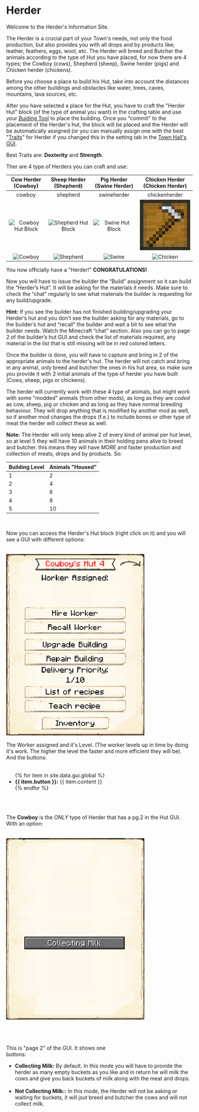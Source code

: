 # Herder

Welcome to the Herder's Information Site.

The Herder is a crucial part of your Town's needs, not only the food production, but also provides you with all drops and by products like; leather, feathers, eggs, wool, etc. The Herder will breed and Butcher the animals according to the type of Hut you have placed, for now there are 4 types; the Cowboy (cows), Shepherd (sheep), Swine herder (pigs) and Chicken herder (chickens).

Before you choose a place to build his Hut, take into account the distances among the other buildings and obstacles like water, trees, caves, mountains, lava sources, etc. 

After you have selected a place for the Hut, you have to craft the "Herder Hut" block (of the type of animal you want) in the crafting table and use your [Buiding Tool](../../source/tutorials/building_tool) to place the building. Once you "commit" to the placement of the Herder's hut, the block will be placed and the Herder will be automatically assigned (or you can manually assign one with the best  "[Traits](../../source/tutorials/worker_info)" for Herder if you changed this in the setting tab in the [Town Hall's GUI](../../source/buildings/townhall).

Best Traits are: **Dexterity** and **Strength**.

Ther are 4 type of Herders you can craft and use:

| **Cow Herder (Cowboy)** | **Sheep Herder (Shepherd)** | **Pig Herder (Swine Herder)** | **Chicken Herder (Chicken Herder)** |
|:-:|:-:|:-:|:-:|
| <recipe>cowboy</recipe> | <recipe>shepherd</recipe> | <recipe>swineherder</recipe> | <recipe>chickenherder</recipe> |
| <img src="../../assets/images/Workers/cowboy_hutblock.png" alt="Cowboy Hut Block"> | <img src="../../assets/images/Workers/shepherd_hutblock.png" alt="Shepherd Hut Block"> | <img src="../../assets/images/Workers/swine_hutblock.png" alt="Swine Hut Block"> | <img src="../../assets/images/Workers/farmers_hutblock.png" alt="Farmer Hut Block"> |
| <img src="../../assets/images/Workers/Cowboy.png" alt="Cowboy"> | <img src="../../assets/images/Workers/Shepherd.png" alt="Shepherd"> | <img src="../../assets/images/Workers/swineherder.png" alt="Swine"> | <img src="../../assets/images/Workers/Chickenherder.png" alt="Chicken"> |

You now officially have a "Herder!" **CONGRATULATIONS!**

Now you will have to issue the builder the “Build” assignment so it can build the “Herder’s Hut”. It will be asking for the materials it needs. Make sure to check the “chat” regularly to see what materials the builder is requesting for any build/upgrade.

**Hint:** If you see the builder has not finished building/upgrading your Herder’s hut and you don’t see the builder asking for any materials, go to the builder’s hut and “recall” the builder and wait a bit to see what the builder needs. Watch the Minecraft “chat” section. Also you can go to page 2 of the builder’s hut GUI and check the list of materials required, any material in the list that is still missing will be in red colored letters.

Once the builder is done, you will have to capture and bring in 2 of the appropriate animals to the herder's hut. The herder will not catch and bring in any animal, only breed and butcher the ones in his hut area, so make sure you provide it with 2 initial animals of the type of herder you have built (Cows, sheep, pigs or chickens).

The herder will currently work with these 4 type of animals, but might work with some "modded" animals (from other mods), as long as they are *coded* as cow, sheep, pig or chicken and as long as they have normal breeding behaviour. They will drop anything that is modified by another mod as well, so if another mod changes the drops (f.e.) to include bones or other type of meat the herder will collect these as well.

**Note:** The Herder will only keep alive 2 of every kind of animal per hut level, so at level 5 they will have 10 animals in their holding pens alive to breed and butcher. this means they will have *MORE* and faster production and collection of meats, drops and by products. So:


| Building Level | Animals "Housed" |
| ----- | ----- |
| 1 | 2 |
| 2 | 4 |
| 3 | 6 |
| 4 | 8 |
| 5 | 10 |

<br>

Now you can access the Herder's Hut block (right click on it) and you will see a GUI with different options:

<br>
<div class="row">
  <div class="col-sm-12 col-md">
    <img src="../../assets/images/gui/cowboy_gui.png" class="img-fluid mx-auto" alt="Herder GUI">
  </div>
  <div class="col-sm-12 col-md">
    <p>The Worker assigned and it's Level. (The worker levels up in time by doing it's work. The higher the level the faster and more efficient they will be). And the buttons:</p>
    <ul><br>
      {% for item in site.data.gui.global %}
        <li><strong>{{ item.button }}:</strong> {{ item.content }}</li>
      {% endfor %}
    </ul>
  </div>
</div>
<br><br>

The **Cowboy** is the *ONLY* type of Herder that has a pg.2 in the Hut GUI. With an option:

<br>
<div class="row">
  <div class="col-sm-12 col-md">
    <img src="../../assets/images/gui/cowboy_gui2.png" class="img-fluid mx-auto" alt="Cowboy GUI pg.2">
  </div>
  <div class="col-sm-12 col-md">
    <br><br><br>
    <p>This is "page 2" of the GUI. It shows one <br>buttons:</p>
    <ul>
      <li><b>Collecting Milk:</b> By default. In this mode you will have to provide the herder as many empty buckets as you like and in return he will milk the cows and give you back buckets of milk along with the meat and drops.</li>
      <br>
      <li><b>Not Collecting Milk::</b> In this mode, the Herder will not be asking or waiting for buckets, it will jsut breed and butcher the cows and will not collect milk.</li>
    </ul>
  </div>
</div>
